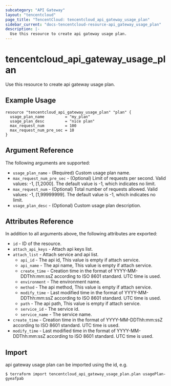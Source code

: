 ```yaml
---
subcategory: "API Gateway"
layout: "tencentcloud"
page_title: "TencentCloud: tencentcloud_api_gateway_usage_plan"
sidebar_current: "docs-tencentcloud-resource-api_gateway_usage_plan"
description: |-
  Use this resource to create api gateway usage plan.
---
```


# tencentcloud_api_gateway_usage_plan

Use this resource to create api gateway usage plan.

## Example Usage

```hcl
resource "tencentcloud_api_gateway_usage_plan" "plan" {
  usage_plan_name         = "my_plan"
  usage_plan_desc         = "nice plan"
  max_request_num         = 100
  max_request_num_pre_sec = 10
}
```

## Argument Reference

The following arguments are supported:

* `usage_plan_name` - (Required) Custom usage plan name.
* `max_request_num_pre_sec` - (Optional) Limit of requests per second. Valid values: -1, [1,2000]. The default value is -1, which indicates no limit.
* `max_request_num` - (Optional) Total number of requests allowed. Valid values: -1, [1,99999999]. The default value is -1, which indicates no limit.
* `usage_plan_desc` - (Optional) Custom usage plan description.

## Attributes Reference

In addition to all arguments above, the following attributes are exported:

* `id` - ID of the resource.
* `attach_api_keys` - Attach api keys list.
* `attach_list` - Attach service and api list.
  * `api_id` - The api id, This value is empty if attach service.
  * `api_name` - The api name, This value is empty if attach service.
  * `create_time` - Creation time in the format of YYYY-MM-DDThh:mm:ssZ according to ISO 8601 standard. UTC time is used.
  * `environment` - The environment name.
  * `method` - The api method, This value is empty if attach service.
  * `modify_time` - Last modified time in the format of YYYY-MM-DDThh:mm:ssZ according to ISO 8601 standard. UTC time is used.
  * `path` - The api path, This value is empty if attach service.
  * `service_id` - The service id.
  * `service_name` - The service name.
* `create_time` - Creation time in the format of YYYY-MM-DDThh:mm:ssZ according to ISO 8601 standard. UTC time is used.
* `modify_time` - Last modified time in the format of YYYY-MM-DDThh:mm:ssZ according to ISO 8601 standard. UTC time is used.


## Import

api gateway usage plan can be imported using the id, e.g.

```
$ terraform import tencentcloud_api_gateway_usage_plan.plan usagePlan-gyeafpab
```

